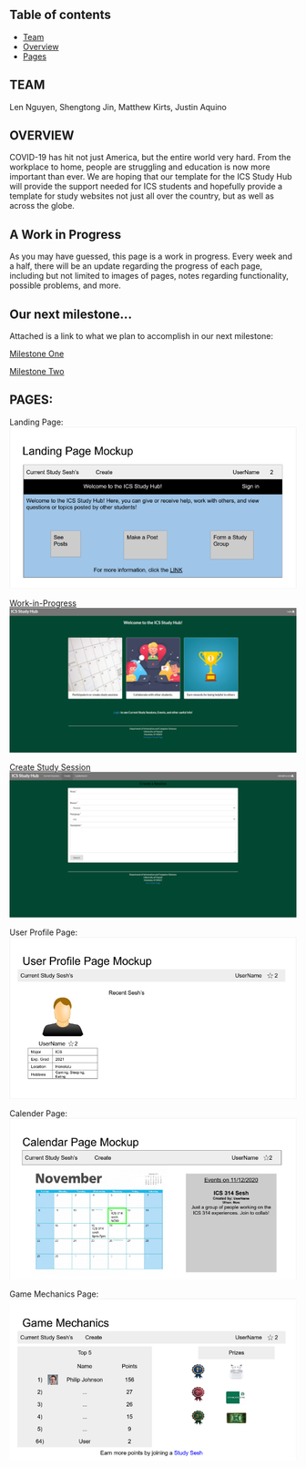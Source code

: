 ## Table of contents
* [Team](#testing)
* [Overview](#overview)
* [Pages](#pages)


## TEAM
Len Nguyen, Shengtong Jin, Matthew Kirts, Justin Aquino

## OVERVIEW
COVID-19 has hit not just America, but the entire world very hard. From the workplace to home, people are struggling and education is now more important than ever. We are hoping that our template for the ICS Study Hub will provide the support needed for ICS students and hopefully provide a template for study websites not just all over the country, but as well as across the globe.

## A Work in Progress
As you may have guessed, this page is a work in progress. Every week and a half, there will be an update regarding the progress of each page, including but not limited to images of pages, notes regarding functionality, possible problems, and more.

## Our next milestone...
Attached is a link to what we plan to accomplish in our next milestone:


[Milestone One](https://github.com/ics-study-hub/ics-study-hub/projects/1)


[Milestone Two](https://github.com/ics-study-hub/ics-study-hub/projects/2)

## PAGES:
Landing Page:
![landing page mockup](images/mockups/landing-page.png)

[Work-in-Progress](http://206.189.215.138/#/)
![landing page work-in-progress](images/work-in-progress/ICS-Study-Hub.png)

[Create Study Session](http://162.243.169.228/#/create)
![create study session](images/work-in-progress/ICS-Create-Session.png)

User Profile Page:
![user profile page mockup](images/mockups/user-profile-page.png)

Calender Page:
![calendar page mockup](images/mockups/calendar-page.png)

Game Mechanics Page:
![game mechanics page mockup](images/mockups/game-mechanics-page.png)

